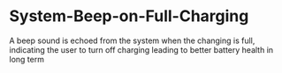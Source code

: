 # System-Beep-on-Full-Charging
A beep sound is echoed from the system when the changing is full, indicating the user to turn off charging leading to better battery health in long term
